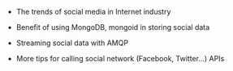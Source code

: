 - The trends of social media in Internet industry

- Benefit of using MongoDB, mongoid in storing social data

- Streaming social data with AMQP

- More tips for calling social network (Facebook, Twitter...) APIs

